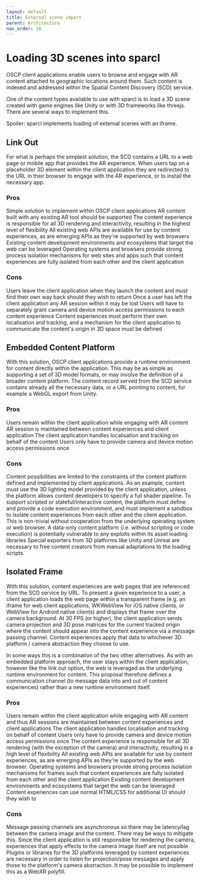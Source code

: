 ```yaml
---
layout: default
title: External scene import
parent: Architecture
nav_order: 10
---
```


# Loading 3D scenes into sparcl

OSCP client applications enable users to browse and engage with AR content attached to geographic locations around them. Such content is indexed and addressed within the Spatial Content Discovery (SCD) service.

One of the content types available to use with sparcl is to load a 3D scene created with game engines like Unity or with 3D frameworks like threejs. There are several ways to implement this.

Spoiler: sparcl implements loading of external scenes with an iframe.

## Link Out
For what is perhaps the simplest solution, the SCD contains a URL to a web page or mobile app that provides the AR experience. When users tap on a placeholder 3D element within the client application they are redirected to the URL in their browser to engage with the AR experience, or to install the necessary app.

### Pros
Simple solution to implement within OSCP client applications
AR content built with any existing AR tool should be supported
The content experience is responsible for all 3D rendering and interactivity, resulting in the highest level of flexibility
All existing web APIs are available for use by content experiences, as are emerging APIs as they're supported by web browsers
Existing content development environments and ecosystems that target the web can be leveraged
Operating systems and browsers provide strong process isolation mechanisms for web sites and apps such that content experiences are fully isolated from each other and the client application

### Cons
Users leave the client application when they launch the content and must find their own way back should they wish to return
Once a user has left the client application any AR session within it may be lost
Users will have to separately grant camera and device motion access permissions to each content experience
Content experiences must perform their own localisation and tracking, and a mechanism for the client application to communicate the content's origin in 3D space must be defined

## Embedded Content Platform
With this solution, OSCP client applications provide a runtime environment for content directly within the application. This may be as simple as supporting a set of 3D model formats, or may involve the definition of a broader content platform. The content record served from the SCD service contains already all the necessary data, or a URL pointing to content, for example a WebGL export from Unity.

### Pros
Users remain within the client application while engaging with AR content
AR session is maintained between content experiences and client application
The client application handles localisation and tracking on behalf of the content
Users only have to provide camera and device motion access permissions once

### Cons
Content possibilities are limited to the constraints of the content platform defined and implemented by client applications. As an example, content must use the 3D lighting model provided by the client application, unless the platform allows content developers to specify a full shader pipeline.
To support scripted or stateful/interactive content, the platform must define and provide a code execution environment, and must implement a sandbox to isolate content experiences from each other and the client application. This is non-trivial without cooperation from the underlying operating system or web browser.
A data-only content platform (i.e. without scripting or code execution) is potentially vulnerable to any exploits within its asset loading libraries
Special exporters from 3D platforms like Unity and Unreal are necessary to free content creators from manual adaptations to the loading scripts.

## Isolated Frame
With this solution, content experiences are web pages that are referenced from the SCD service by URL. To present a given experience to a user, a client application loads the web page within a transparent frame (e.g. an iframe for web client applications, WKWebView for iOS native clients, or WebView for Android native clients) and displays that frame over the camera background. At 30 FPS (or higher), the client application sends camera projection and 3D pose matrices for the current tracked origin where the content should appear into the content experience via a message passing channel. Content experiences apply that data to whichever 3D platform / camera abstraction they choose to use.

In some ways this is a combination of the two other alternatives. As with an embedded platform approach, the user stays within the client application; however like the link out option, the web is leveraged as the underlying runtime environment for content. This proposal therefore defines a communication channel (to message data into and out of content experiences) rather than a new runtime environment itself.

### Pros
Users remain within the client application while engaging with AR content and thus AR sessions are maintained between content experiences and client applications
The client application handles localisation and tracking on behalf of content
Users only have to provide camera and device motion access permissions once
The content experience is responsible for all 3D rendering (with the exception of the camera) and interactivity, resulting in a high level of flexibility
All existing web APIs are available for use by content experiences, as are emerging APIs as they're supported by the web browser.
Operating systems and browsers provide strong process isolation mechanisms for frames such that content experiences are fully isolated from each other and the client application
Existing content development environments and ecosystems that target the web can be leveraged
Content experiences can use normal HTML/CSS for additional UI should they wish to

### Cons
Message passing channels are asynchronous so there may be latency/lag between the camera image and the content. There may be ways to mitigate this.
Since the client application is still responsible for rendering the camera, experiences that apply effects to the camera image itself are not possible
Plugins or libraries for the 3D platforms leveraged by content experiences are necessary in order to listen for projection/pose messages and apply those to the platform's camera abstraction. It may be possible to implement this as a WebXR polyfill.
